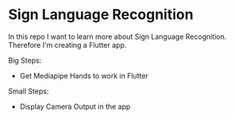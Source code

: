 # Sign Language Recognition

In this repo I want to learn more about Sign Language Recognition.
Therefore I'm creating a Flutter app.

Big Steps:
- Get Mediapipe Hands to work in Flutter

Small Steps:
- Display Camera Output in the app
